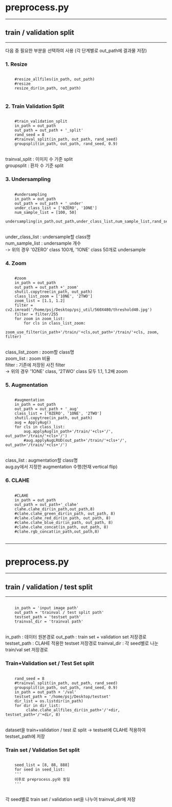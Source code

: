 # preprocess.py
***
## train / validation split
***
다음 중 필요한 부분을 선택하여 사용 (각 단계별로 out_path에 결과물 저장)
### 1. Resize
<pre>
<code>
    #resize_allfiles(in_path, out_path)
    #resize
    resize_dir(in_path, out_path)
</code>
</pre>

### 2. Train Validation Split
<pre>
<code>
    #train_validation_split
    in_path = out_path
    out_path = out_path + '_split'
    rand_seed = 8
    #trainval_split(in_path, out_path, rand_seed)
    groupsplit(in_path, out_path, rand_seed, 0.9)
</code>
</pre>
trainval_split : 이미지 수 가준 split\
groupsplit : 환자 수 기준 split

### 3. Undersampling
<pre>
<code>
    #undersampling
    in_path = out_path
    out_path = out_path + '_under'
    under_class_list = ['0ZERO', '1ONE']
    num_sample_list = [100, 50]
    undersampling(in_path,out_path,under_class_list,num_sample_list,rand_seed)
</code>
</pre>
under_class_list : undersample할 class명\
num_sample_list : undersample 개수\
-> 위의 경우 '0ZERO' class 100개, '1ONE' class 50개로 undersample

### 4. Zoom
<pre>
<code>
    #zoom
    in_path = out_path
    out_path = out_path +'_zoom'
    shutil.copytree(in_path, out_path)
    class_list_zoom = ['1ONE', '2TWO']
    zoom_list = [1.1, 1.2]
    filter = cv2.imread('/home/psj/Desktop/psj_util/560X480/threshold40.jpg')
    filter = filter/255
    for zoom in zoom_list:
        for cls in class_list_zoom:
            zoom_use_filter(in_path+'/train/'+cls,out_path+'/train/'+cls, zoom, filter)
</code>
</pre>
class_list_zoom : zoom할 class명\
zoom_list : zoom 비율\
filter : 기존에 저장된 사진 filter\
-> 위의 경우 '1ONE' class, '2TWO' class 모두 1.1, 1.2배 zoom

### 5. Augmentation
<pre>
<code>
    #augmentation
    in_path = out_path
    out_path = out_path + '_aug'
    class_list = ['0ZERO', '1ONE', '2TWO']
    shutil.copytree(in_path, out_path)
    aug = ApplyAug()
    for cls in class_list:
        aug.applyAug(in_path+'/train/'+cls+'/', out_path+'/train/'+cls+'/')
        #aug.applyAugLRUD(out_path+'/train/'+cls+'/', out_path+'/train/'+cls+'/')
</code>
</pre>
class_list : augmentation할 class명\
aug.py에서 지정한 augmentation 수행(현재 vertical flip)

### 6. CLAHE
<pre>
<code>
    #CLAHE
    in_path = out_path
    out_path = out_path+'_clahe'
    clahe.clahe_dir(in_path,out_path,8)
    #clahe.clahe_green_dir(in_path, out_path, 8)
    #clahe.clahe_red_dir(in_path, out_path, 8)
    #clahe.clahe_blue_dir(in_path, out_path, 8)
    #clahe.clahe_concat(in_path, out_path, 8)
    #clahe.rgb_concat(in_path,out_path,8)
</code>
</pre>

***

# preprocess.py
***
## train / validation / test split
***
<pre>
<code>
    in_path = 'input image path'
    out_path = 'trainval / test split path'
    testset_path = 'testset path'
    trainval_dir = 'trainval path'
</code>
</pre>
in_path : 데이터 원본경로
out_path : train set + validation set 저장경로
testset_path : CLAHE 적용한 testset 저장경로
trainval_dir : 각 seed별로 나눈 train/val set 저장경로

### Train+Validation set / Test Set split
<pre>
<code>
    rand_seed = 8
    #trainval_split(in_path, out_path, rand_seed)
    groupsplit(in_path, out_path, rand_seed, 0.9)
    in_path = out_path + '/val'
    testset_path = '/home/psj/Desktop/testset'
    dir_list = os.listdir(in_path)
    for dir in dir_list:
         clahe.clahe_allfiles_dir(in_path+'/'+dir, testset_path+'/'+dir, 8)
</code>
</pre>
dataset을 train+validation / test 로 split -> testset에 CLAHE 적용하여 testset_path에 저장

### Train set / Validation Set split
<pre>
<code>
    seed_list = [8, 88, 888]
    for seed in seed_list:
    '''
    이후로 preprocess.py와 동일
    '''
</code>
</pre>
각 seed별로 train set / validation set을 나누어 trainval_dir에 저장
